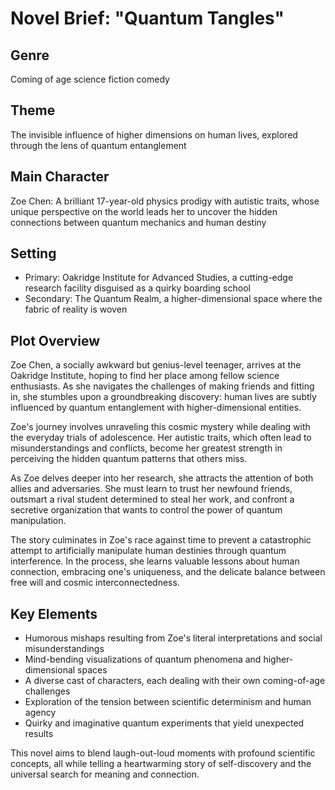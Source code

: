 # Novel Brief: "Quantum Tangles"

## Genre
Coming of age science fiction comedy

## Theme
The invisible influence of higher dimensions on human lives, explored through the lens of quantum entanglement

## Main Character
Zoe Chen: A brilliant 17-year-old physics prodigy with autistic traits, whose unique perspective on the world leads her to uncover the hidden connections between quantum mechanics and human destiny

## Setting
- Primary: Oakridge Institute for Advanced Studies, a cutting-edge research facility disguised as a quirky boarding school
- Secondary: The Quantum Realm, a higher-dimensional space where the fabric of reality is woven

## Plot Overview
Zoe Chen, a socially awkward but genius-level teenager, arrives at the Oakridge Institute, hoping to find her place among fellow science enthusiasts. As she navigates the challenges of making friends and fitting in, she stumbles upon a groundbreaking discovery: human lives are subtly influenced by quantum entanglement with higher-dimensional entities.

Zoe's journey involves unraveling this cosmic mystery while dealing with the everyday trials of adolescence. Her autistic traits, which often lead to misunderstandings and conflicts, become her greatest strength in perceiving the hidden quantum patterns that others miss.

As Zoe delves deeper into her research, she attracts the attention of both allies and adversaries. She must learn to trust her newfound friends, outsmart a rival student determined to steal her work, and confront a secretive organization that wants to control the power of quantum manipulation.

The story culminates in Zoe's race against time to prevent a catastrophic attempt to artificially manipulate human destinies through quantum interference. In the process, she learns valuable lessons about human connection, embracing one's uniqueness, and the delicate balance between free will and cosmic interconnectedness.

## Key Elements
- Humorous mishaps resulting from Zoe's literal interpretations and social misunderstandings
- Mind-bending visualizations of quantum phenomena and higher-dimensional spaces
- A diverse cast of characters, each dealing with their own coming-of-age challenges
- Exploration of the tension between scientific determinism and human agency
- Quirky and imaginative quantum experiments that yield unexpected results

This novel aims to blend laugh-out-loud moments with profound scientific concepts, all while telling a heartwarming story of self-discovery and the universal search for meaning and connection.
